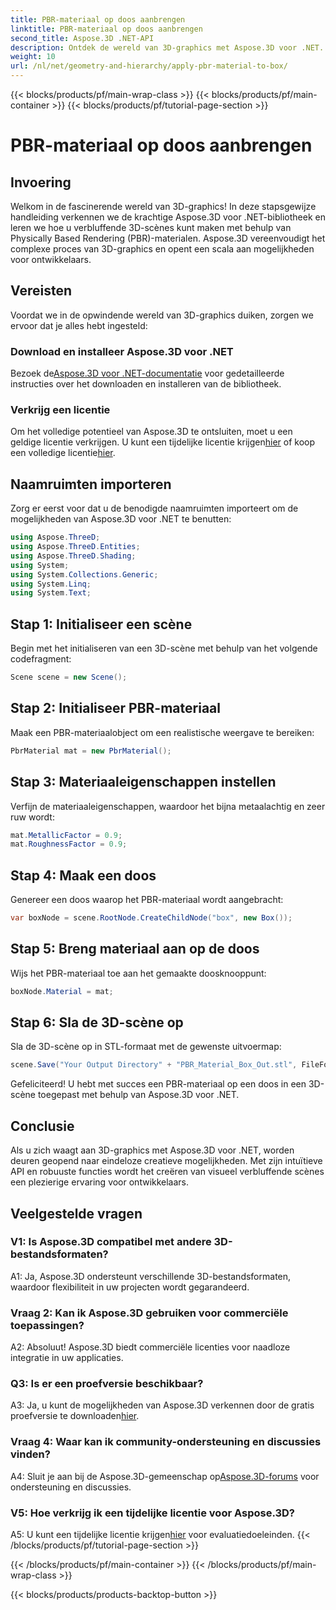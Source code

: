 ```yaml
---
title: PBR-materiaal op doos aanbrengen
linktitle: PBR-materiaal op doos aanbrengen
second_title: Aspose.3D .NET-API
description: Ontdek de wereld van 3D-graphics met Aspose.3D voor .NET. Creëer moeiteloos meeslepende scènes met behulp van Physically Based Rendering-materialen.
weight: 10
url: /nl/net/geometry-and-hierarchy/apply-pbr-material-to-box/
---
```


{{< blocks/products/pf/main-wrap-class >}}
{{< blocks/products/pf/main-container >}}
{{< blocks/products/pf/tutorial-page-section >}}

# PBR-materiaal op doos aanbrengen

## Invoering

Welkom in de fascinerende wereld van 3D-graphics! In deze stapsgewijze handleiding verkennen we de krachtige Aspose.3D voor .NET-bibliotheek en leren we hoe u verbluffende 3D-scènes kunt maken met behulp van Physically Based Rendering (PBR)-materialen. Aspose.3D vereenvoudigt het complexe proces van 3D-graphics en opent een scala aan mogelijkheden voor ontwikkelaars.

## Vereisten

Voordat we in de opwindende wereld van 3D-graphics duiken, zorgen we ervoor dat je alles hebt ingesteld:

### Download en installeer Aspose.3D voor .NET

 Bezoek de[Aspose.3D voor .NET-documentatie](https://reference.aspose.com/3d/net/) voor gedetailleerde instructies over het downloaden en installeren van de bibliotheek.

### Verkrijg een licentie

Om het volledige potentieel van Aspose.3D te ontsluiten, moet u een geldige licentie verkrijgen. U kunt een tijdelijke licentie krijgen[hier](https://purchase.aspose.com/temporary-license/) of koop een volledige licentie[hier](https://purchase.aspose.com/buy).

## Naamruimten importeren

Zorg er eerst voor dat u de benodigde naamruimten importeert om de mogelijkheden van Aspose.3D voor .NET te benutten:

```csharp
using Aspose.ThreeD;
using Aspose.ThreeD.Entities;
using Aspose.ThreeD.Shading;
using System;
using System.Collections.Generic;
using System.Linq;
using System.Text;
```

## Stap 1: Initialiseer een scène

Begin met het initialiseren van een 3D-scène met behulp van het volgende codefragment:

```csharp
Scene scene = new Scene();
```

## Stap 2: Initialiseer PBR-materiaal

Maak een PBR-materiaalobject om een realistische weergave te bereiken:

```csharp
PbrMaterial mat = new PbrMaterial();
```

## Stap 3: Materiaaleigenschappen instellen

Verfijn de materiaaleigenschappen, waardoor het bijna metaalachtig en zeer ruw wordt:

```csharp
mat.MetallicFactor = 0.9;
mat.RoughnessFactor = 0.9;
```

## Stap 4: Maak een doos

Genereer een doos waarop het PBR-materiaal wordt aangebracht:

```csharp
var boxNode = scene.RootNode.CreateChildNode("box", new Box());
```

## Stap 5: Breng materiaal aan op de doos

Wijs het PBR-materiaal toe aan het gemaakte doosknooppunt:

```csharp
boxNode.Material = mat;
```

## Stap 6: Sla de 3D-scène op

Sla de 3D-scène op in STL-formaat met de gewenste uitvoermap:

```csharp
scene.Save("Your Output Directory" + "PBR_Material_Box_Out.stl", FileFormat.STLASCII);
```

Gefeliciteerd! U hebt met succes een PBR-materiaal op een doos in een 3D-scène toegepast met behulp van Aspose.3D voor .NET.

## Conclusie

Als u zich waagt aan 3D-graphics met Aspose.3D voor .NET, worden deuren geopend naar eindeloze creatieve mogelijkheden. Met zijn intuïtieve API en robuuste functies wordt het creëren van visueel verbluffende scènes een plezierige ervaring voor ontwikkelaars.

## Veelgestelde vragen

### V1: Is Aspose.3D compatibel met andere 3D-bestandsformaten?

A1: Ja, Aspose.3D ondersteunt verschillende 3D-bestandsformaten, waardoor flexibiliteit in uw projecten wordt gegarandeerd.

### Vraag 2: Kan ik Aspose.3D gebruiken voor commerciële toepassingen?

A2: Absoluut! Aspose.3D biedt commerciële licenties voor naadloze integratie in uw applicaties.

### Q3: Is er een proefversie beschikbaar?

 A3: Ja, u kunt de mogelijkheden van Aspose.3D verkennen door de gratis proefversie te downloaden[hier](https://releases.aspose.com/).

### Vraag 4: Waar kan ik community-ondersteuning en discussies vinden?

 A4: Sluit je aan bij de Aspose.3D-gemeenschap op[Aspose.3D-forums](https://forum.aspose.com/c/3d/18) voor ondersteuning en discussies.

### V5: Hoe verkrijg ik een tijdelijke licentie voor Aspose.3D?

 A5: U kunt een tijdelijke licentie krijgen[hier](https://purchase.aspose.com/temporary-license/) voor evaluatiedoeleinden.
{{< /blocks/products/pf/tutorial-page-section >}}

{{< /blocks/products/pf/main-container >}}
{{< /blocks/products/pf/main-wrap-class >}}

{{< blocks/products/products-backtop-button >}}
